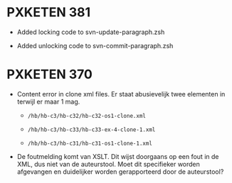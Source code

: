 # PXKETEN 381

- Added locking code to svn-update-paragraph.zsh

- Added unlocking code to svn-commit-paragraph.zsh


# PXKETEN 370

- Content error in clone xml files. Er staat abusievelijk twee <clone> elementen in terwijl er maar 1 mag. 

    - `/hb/hb-c3/hb-c32/hb-c32-os1-clone.xml`
    
    - `/hb/hb-c3/hb-c33/hb-c33-ex-4-clone-1.xml`
    
    - `/hb/hb-c3/hb-c31/hb-c31-os1-clone-1.xml`

- De foutmelding komt van XSLT. Dit wijst doorgaans op een fout in de XML, dus niet van de auteurstool. 
  Moet dit specifieker worden afgevangen en duidelijker worden gerapporteerd door de auteurstool?
  
